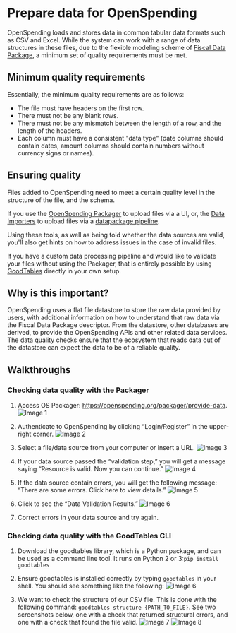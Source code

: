 # Prepare data for OpenSpending

OpenSpending loads and stores data in common tabular data formats such as CSV and Excel. While the system can work with a range of data structures in these files, due to the flexible modeling scheme of [Fiscal Data Package](https://frictionlessdata.io/specs/fiscal-data-package/), a minimum set of quality requirements must be met.

## Minimum quality requirements

Essentially, the minimum quality requirements are as follows:

- The file must have headers on the first row.
- There must not be any blank rows.
- There must not be any mismatch between the length of a row, and the length of the headers.
- Each column must have a consistent "data type" (date columns should contain dates, amount columns should contain numbers without currency signs or names).

## Ensuring quality

Files added to OpenSpending need to meet a certain quality level in the structure of the file, and the schema.

If you use the [OpenSpending Packager](https://github.com/openspending/os-packager) to upload files via a UI, or, the [Data Importers](https://github.com/openspending/os-data-importers) to upload files via a [datapackage pipeline](https://github.com/frictionlessdata/datapackage-pipelines).

Using these tools, as well as being told whether the data sources are valid, you'll also get hints on how to address issues in the case of invalid files.

If you have a custom data processing pipeline and would like to validate your files without using the Packager, that is entirely possible by using [GoodTables](https://github.com/frictionlessdata/goodtables-py) directly in your own setup.

## Why is this important?

OpenSpending uses a flat file datastore to store the raw data provided by users, with additional information on how to understand that raw data via the Fiscal Data Package descriptor. From the datastore, other databases are derived, to provide the OpenSpending APIs and other related data services. The data quality checks ensure that the ecosystem that reads data out of the datastore can expect the data to be of a reliable quality.

## Walkthroughs

### Checking data quality with the Packager

1. Access OS Packager: https://openspending.org/packager/provide-data.
![Image 1](https://raw.githubusercontent.com/openspending/docs/master/images/DQ%201..jpg)

2. Authenticate to OpenSpending by clicking “Login/Register” in the upper-right corner.
![Image 2](https://raw.githubusercontent.com/openspending/docs/master/images/login..jpg)

3. Select a file/data source from your computer or insert a URL.
![Image 3](https://raw.githubusercontent.com/openspending/docs/master/images/DQ%203..jpg)

4. If your data source passed the “validation step,” you will get a message saying “Resource is valid. Now you can continue.”
![Image 4](https://raw.githubusercontent.com/openspending/docs/master/images/DQ%205..jpg)

5. If the data source contain errors, you will get the following message: “There are some errors. Click here to view details.”
![Image 5](https://raw.githubusercontent.com/openspending/docs/master/images/DQ%202..jpg)

6. Click to see the “Data Validation Results.”
![Image 6](https://raw.githubusercontent.com/openspending/docs/master/images/DQ%204..jpg)

7. Correct errors in your data source and try again.

### Checking data quality with the GoodTables CLI

1. Download the goodtables library, which is a Python package, and can be used as a command line tool. It runs on Python 2 or 3:`pip install goodtables`

2. Ensure goodtables is installed correctly by typing `goodtables` in your shell. You should see something like the following:
![Image 6](https://raw.githubusercontent.com/openspending/docs/master/images/Picture1.png)

3. We want to check the structure of our CSV file. This is done with the following command: `goodtables structure {PATH_TO_FILE}`. See two screenshots below, one with a check that returned structural errors, and one with a check that found the file valid.
![Image 7](https://raw.githubusercontent.com/openspending/docs/master/images/Picture2.png)
![Image 8](https://raw.githubusercontent.com/openspending/docs/master/images/Picture3.png)
